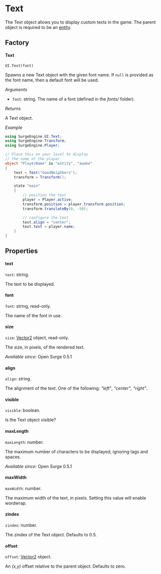 Text
====

The Text object allows you to display custom texts in the game. The parent object is required to be an [entity](/engine/entity).

Factory
-------

#### Text

`UI.Text(font)`

Spawns a new Text object with the given font name. If `null` is provided as the font name, then a default font will be used.

*Arguments*

* `font`: string. The name of a font (defined in the *fonts/* folder).

*Returns*

A Text object.

*Example*
```cs
using SurgeEngine.UI.Text;
using SurgeEngine.Transform;
using SurgeEngine.Player;

// Place this on your level to display
// the name of the player
object "PlayerName" is "entity", "awake"
{
    text = Text("GoodNeighbors");
    transform = Transform();

    state "main"
    {
        // position the text
        player = Player.active;
        transform.position = player.transform.position;
        transform.translateBy(0, -50);

        // configure the text
        text.align = "center";
        text.text = player.name;
    }
}
```

Properties
----------

#### text

`text`: string.

The text to be displayed.

#### font

`font`: string, read-only.

The name of the font in use.

#### size

`size`: [Vector2](/engine/vector2) object, read-only.

The size, in pixels, of the rendered text.

*Available since:* Open Surge 0.5.1

#### align

`align`: string.

The alignment of the text. One of the following: *"left"*, *"center"*, *"right"*.

#### visible

`visible`: boolean.

Is the Text object visible?

#### maxLength

`maxLength`: number.

The maximum number of characters to be displayed, ignoring *<color>* tags and spaces.

*Available since:* Open Surge 0.5.1

#### maxWidth

`maxWidth`: number.

The maximum width of the text, in pixels. Setting this value will enable wordwrap.

#### zindex

`zindex`: number.

The zindex of the Text object. Defaults to 0.5.

#### offset

`offset`: [Vector2](/engine/vector2) object.

An *(x,y)* offset relative to the parent object. Defaults to zero.
